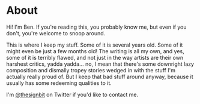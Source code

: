 # About

Hi!  I'm Ben.  If you're reading this, you probably know me, but even if you don't, you're welcome to snoop around.

This is where I keep my stuff.  Some of it is several years old.  Some of it might even be just a few months old!  The writing is all my own, and yes, some of it is terribly flawed, and not just in the way artists are their own harshest critics, yadda yadda... no, I mean that there's some downright lazy composition and dismally tropey stories wedged in with the stuff I'm actually really proud of.  But I keep that bad stuff around anyway, because it usually has some redeeming qualities to it.

I'm [@thesignbit](https://twitter.com/thesignbit) on Twitter if you'd like to contact me.
